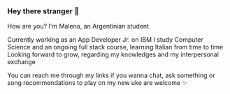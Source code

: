 ### Hey there stranger 👋

How are you? I'm Malena, an Argentinian student

Currently working as an App Developer Jr. on IBM 
I study Computer Science and an ongoing full stack course, learning Italian from time to time
Looking forward to grow, regarding my knowledges and my interpersonal exchange

You can reach me through my links if you wanna chat, ask something or song recommendations to play on my new uke are welcome ✨ 
